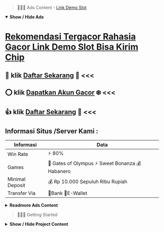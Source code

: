 > :red_circle::red_circle::red_circle: Ads Content - [Link Demo Slot](https://atom.io/packages/link-demo-slot)

<details open><summary><b>Show / Hide Ads</b></summary>

# [Rekomendasi Tergacor Rahasia Gacor Link Demo Slot Bisa Kirim Chip](https://atom.io/packages/link-demo-slot)
## :heart_decoration: klik [Daftar Sekarang](https://178.128.112.84/slot/) :star2: <<< 
## :o: klik [Dapatkan Akun Gacor](https://178.128.112.84/) :snowflake: <<< 
## :thumbsup: klik [Daftar Sekarang](https://178.128.112.84/guide/) :green_heart: <<< 

## Informasi Situs /Server Kami : 

| Informasi  | Data |
| ------------- | ------------- |
| Win Rate  | ⚡ 80% |
| Games  | 🔱 Gates of Olympus ⚡ Sweet Bonanza 💰 Habanero |
| Minimal Deposit  | 💰 Rp 10.000 Sepuluh Ribu Rupiah |
| Transfer Via  | 🏅Bank 🏅E-Wallet |

<details><summary><b>Readmore Ads Content</b></summary>

## Table Of Content
- [Cheat Info Situs Slot Gacor 2022](#situs-slot-gacor-2022)
- [Cek Info Algoritma Bonus New Member 100 Slot Game](#bonus-new-member-100-slot-game)
- [Pola Main Game Slot](#game-slot)
- [Rekomendasi Terbaik Situs Slot Gacor 2022](#situs-slot-gacor-2022)
- [Info Yang Lagi Gacor Daftar Slot](#daftar-slot)

## Situs Slot Gacor 2022
Jika Saudara mempunyai persoalan detik permainan judi online dekat agen toto play, Kamu mampu lekas menghubungi kami, pula kami senantiasa tersedia menyokong Anda 24 jam.
## Bonus New Member 100 Slot Game
Dengan pokok pula serius, penerimaan besar dari jackpot ini butuh teknik dengan strategi bermain yang tepat. Bahkan lumayan Kamu butuh bertambah serius pada melakukan pertunjukan itu. Jika kau nggak serius saat melaksanakan permainan, akan sulit agar Kamu sanggup meraih kemenangan dari mainan taruhan tersebut. Oleh atas itu sebaiknya anda belajar dengan taktik apa bertambah serius menjalani Permainan per dari pengetahuan tata tertib main mencapai mengenai lain yang bertambah penting lainnya.
## Game Slot
Bermain Game Slot Online Dengan Tenang
Bermain game slot online pada agen toto play pasti amat mengairahkan. Hal ini karena banyak mainan slot sepele beruntung yang bisa kalian coba. Namun tidak sebab itu terus kalian menjadi gegabah mengambil keputusan. Dibutuhkan permainan nyaman demi mencapai keunggulan yang maksimal.
## Situs Slot Gacor 2022
Berikan keramaian info slot gacor musim ini yang ada dalam situs slot online terbaru lalu terpercaya? Agen slot gacor mempunyai berbagai macam mutu game slot online serta rtp slot gacor terbaik seperti: Gates of Olympus, Sweet Bonanza, Starlight Princess, Hot Hot Fruit, Ancient Fortunes: Zeus, Pirate Treasure, Aztec Bonanza maka Koi Gate.
## Daftar Slot
Memiliki Kemenangan Atau Jackpot Yang Besar
Game judi yang tunggal ini terkenal seperti game slot online mudah beroleh lagi punya jackpot slot terbesar. Bayangkan sama cuma bermodalkan duit 200 rupiah saja, anda telah sanggup memperoleh keunggulan maka jutaan rupiah. Togel Online pula salah suatu pertunjukan yang punya bayaran keunggulan yang besar, tetapi kudu menunggu hasil keluaran yang memakan periode layak lama. Tetapi begitu bermain game slot online, saudara sanggup mendapatkan jackpot kapanpun demi bermain.

</details>

</details>

> :red_circle::red_circle::red_circle: Getting Started

<details><summary><b>Show / Hide Project Content</b></summary>

#  Project Name / Title : 
ATPEngine Project #81
##  Getting Started : 
These instructions will get you a copy of the project up and running on your local machine for development and testing purposes. See deployment for notes on how to deploy the project on a live system.

##  Installation for ATPEngine Project #81 : 
A step by step guide that will tell you how to get the development environment up and running.
<ul><li>How to install #1</li><li>How to install #2</li><li>How to install #3</li><li>How to install #4</li><li>How to install #5</li><li>How to install #6</li></ul>

##  Usage : 
A few examples of useful commands and/or tasks.
<ul><li>Usage #1</li><li>Usage  #2</li><li>Usage  #3</li><li>Usage #4</li><li>Usage  #5</li><li>Usage  #6</li></ul>

##  Ads Links : 
Get To Know about our other ads.


[Pola Slot Gacor Indonesia Apk](https://atom.io/packages/pola-slot-gacor)

[Situs Slot Demo Indonesia Apk](https://atom.io/packages/situs-slot-demo)

[Slot Besar Indonesia Apk](https://atom.io/packages/slot-besar)

[Daftar Judi Slot Indonesia Apk](https://atom.io/packages/daftar-judi-slot)

[Akun Slot Indonesia Apk](https://atom.io/packages/akun-slot)

[Slot Bonanza Indonesia Apk](https://atom.io/packages/slot-bonanza)

[Spg Slot Indonesia Apk](https://atom.io/packages/spg-slot)

[Toto Slot Bet Indonesia Apk](https://atom.io/packages/toto-slot-bet)

[Link Judi Slot Indonesia Apk](https://atom.io/packages/link-judi-slot)

[Pragmatic Slot Indonesia Apk](https://atom.io/packages/pragmatic-slot)

[Slot Bet Indonesia Apk](https://atom.io/packages/slot-bet)

[Pragmatic4d Slot Indonesia Apk](https://atom.io/packages/pragmatic4d-slot)

[Pragmatik Slot Indonesia Apk](https://atom.io/packages/pragmatik-slot)

[Slot Olympus Demo Indonesia Apk](https://atom.io/packages/slot-olympus-demo)

##  Additional Project That Can Be Usefull : 
Get To Know about our other projects.


[ATPEngine Project #45](https://atom.io/packages/atpengine-project-45)

[ATPEngine Project #71](https://atom.io/packages/atpengine-project-71)

[ATPEngine Project #11](https://atom.io/packages/atpengine-project-11)

[ATPEngine Project #48](https://atom.io/packages/atpengine-project-48)

[ATPEngine Project #62](https://atom.io/packages/atpengine-project-62)

[ATPEngine Project #73](https://atom.io/packages/atpengine-project-73)

##  Master Project : 
Incase you want to know more about our master project, please visit [ATPEngine Home Project](https://atom.io/packages/atpengine-home-project)

</details>
